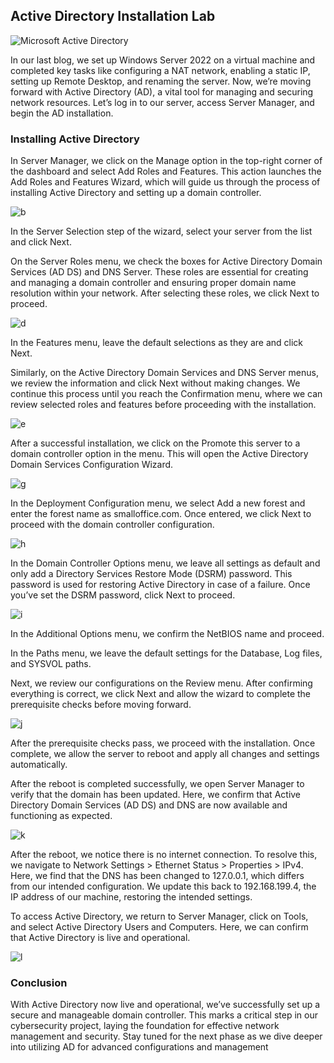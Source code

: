 ## Active Directory Installation Lab

![Microsoft Active Directory](https://github.com/user-attachments/assets/bf348d47-24e4-4762-9f19-2693943c904b) 

In our last blog, we set up Windows Server 2022 on a virtual machine and completed key tasks like configuring a NAT network, enabling a static IP, setting up Remote Desktop, and renaming the server. Now, we’re moving forward with Active Directory (AD), a vital tool for managing and securing network resources. Let’s log in to our server, access Server Manager, and begin the AD installation.

### Installing Active Directory
In Server Manager, we  click on the Manage option in the top-right corner of the dashboard and select Add Roles and Features. This action launches the Add Roles and Features Wizard, which will guide us through the process of installing Active Directory and setting up a domain controller.

![b](https://github.com/user-attachments/assets/9541eaea-fee6-465a-a749-d2a98b6d5d88)

In the Server Selection step of the wizard, select your server from the list and click Next.

On the Server Roles menu, we check the boxes for Active Directory Domain Services (AD DS) and DNS Server. These roles are essential for creating and managing a domain controller and ensuring proper domain name resolution within your network. After selecting these roles, we click Next to proceed.

![d](https://github.com/user-attachments/assets/4be7de8b-55fc-406b-8dfd-eb3146c33304)

In the Features menu, leave the default selections as they are and click Next.

Similarly, on the Active Directory Domain Services and DNS Server menus, we review the information and click Next without making changes. We continue this process until you reach the Confirmation menu, where we can review selected roles and features before proceeding with the installation. 

![e](https://github.com/user-attachments/assets/58a21bcd-2455-4cae-811d-950cec600e79)

After a successful installation, we click on the Promote this server to a domain controller option in the menu. This will open the Active Directory Domain Services Configuration Wizard.

![g](https://github.com/user-attachments/assets/af5f10fe-25d1-409a-b77f-0edee4efe8ec)

In the Deployment Configuration menu, we select Add a new forest and enter the forest name as smalloffice.com. Once entered, we click Next to proceed with the domain controller configuration.

![h](https://github.com/user-attachments/assets/b758ba7f-3e57-45d7-b556-d21f2f2c8e55)

In the Domain Controller Options menu, we leave all settings as default and only add a Directory Services Restore Mode (DSRM) password. This password is used for restoring Active Directory in case of a failure. Once you’ve set the DSRM password, click Next to proceed.

![i](https://github.com/user-attachments/assets/b49a1349-e838-406b-8f90-e08727dd7f6c)

In the Additional Options menu, we confirm the NetBIOS name and proceed.

In the Paths menu, we leave the default settings for the Database, Log files, and SYSVOL paths.

Next, we review our configurations on the Review menu. After confirming everything is correct, we click Next and allow the wizard to complete the prerequisite checks before moving forward.

![j](https://github.com/user-attachments/assets/39c43e63-19f8-4fb4-9459-00beed611633)

After the prerequisite checks pass, we proceed with the installation. Once complete, we allow the server to reboot and apply all changes and settings automatically.

After the reboot is completed successfully, we open Server Manager to verify that the domain has been updated. Here, we confirm that Active Directory Domain Services (AD DS) and DNS are now available and functioning as expected.

![k](https://github.com/user-attachments/assets/168c7111-4b18-42bb-964b-92e5ee27ec87)

After the reboot, we notice there is no internet connection. To resolve this, we navigate to Network Settings > Ethernet Status > Properties > IPv4. Here, we find that the DNS has been changed to 127.0.0.1, which differs from our intended configuration. We update this back to 192.168.199.4, the IP address of our machine, restoring the intended settings. 

To access Active Directory, we return to Server Manager, click on Tools, and select Active Directory Users and Computers. Here, we can confirm that Active Directory is live and operational.

![l](https://github.com/user-attachments/assets/f2361d2b-5faf-497e-ae15-c4ff50bf1d97)

### Conclusion 
With Active Directory now live and operational, we’ve successfully set up a secure and manageable domain controller. This marks a critical step in our cybersecurity project, laying the foundation for effective network management and security. Stay tuned for the next phase as we dive deeper into utilizing AD for advanced configurations and management
